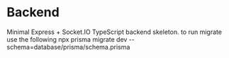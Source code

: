 # Backend

Minimal Express + Socket.IO TypeScript backend skeleton.
to run migrate use the following 
npx prisma migrate dev --schema=database/prisma/schema.prisma